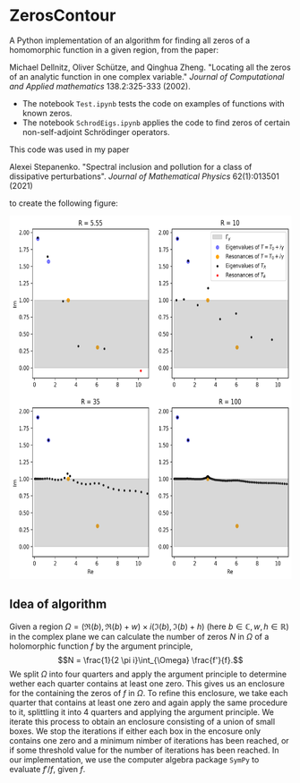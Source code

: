 # ZerosContour

A Python implementation of an algorithm for finding all zeros of a homomorphic function in a given region, from the paper:

Michael Dellnitz, Oliver Schütze, and Qinghua Zheng. "Locating all the zeros of an analytic function in one complex variable." *Journal of Computational and Applied mathematics* 138.2:325-333 (2002).

- The notebook `Test.ipynb` tests the code on examples of functions with known zeros.
- The notebook `SchrodEigs.ipynb` applies the code to find zeros of certain non-self-adjoint Schr&ouml;dinger operators.

This code was used in my paper 

Alexei Stepanenko. "Spectral inclusion and pollution for a class of dissipative perturbations". *Journal of Mathematical Physics* 62(1):013501 (2021)

to create the following figure:

<img src="https://github.com/alexeistepa/ZerosContour/blob/main/fig2_dpi300.png?raw=true" width="650" height="650">

Idea of algorithm
-----------------
Given a region $\Omega = (\Re(b),\Re(b)+w)\times i (\Im(b),\Im(b)+h)$ (here $b \in \mathbb C, w,h \in \mathbb R$) in the complex plane we can calculate the number of zeros $N$ in $\Omega$ of a holomorphic function $f$ by the argument principle,
$$N =  \frac{1}{2 \pi i}\int_{\Omega} \frac{f'}{f}.$$
We split $\Omega$ into four quarters and apply the argument principle to determine wether each quarter contains at least one zero. This gives us an enclosure for the containing the zeros of $f$ in $\Omega$. 
To refine this enclosure, we take each quarter that contains at least one zero and again apply the same procedure to it, splittling it into 4 quarters and applying the argument principle. We iterate this process to obtain an enclosure consisting of a union of small boxes. We stop the iterations if either each box in the encosure only contains one zero and a minimum nimber of iterations has been reached, or if some threshold value for the number of iterations has been reached. In our implementation, we use the computer algebra package `SymPy` to evaluate $f'/f$, given $f$.
